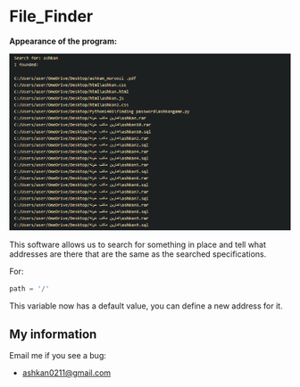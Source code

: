 
# File_Finder
**Appearance of the program:**

![Logo](https://github.com/ashkan0201/File_Finder/blob/main/img/for_program.png?raw=true)

This software allows us to search for something in place and tell what addresses are there that are the same as the searched specifications.

For:
```python
path = '/'
```
This variable now has a default value, you can define a new address for it.

## My information

Email me if you see a bug:

- ashkan0211@gmail.com
